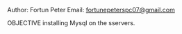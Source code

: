 Author: Fortun Peter
Email: fortunepeterspc07@gmail.com 

OBJECTIVE
installing Mysql on the sservers. 
